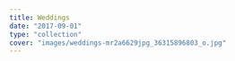 ```yaml
---
title: Weddings
date: "2017-09-01"
type: "collection"
cover: "images/weddings-mr2a6629jpg_36315896803_o.jpg"
---
```

